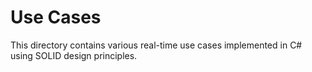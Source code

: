 # Use Cases

This directory contains various real-time use cases implemented in C# using SOLID design principles.
